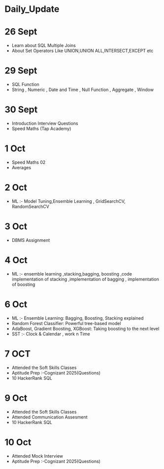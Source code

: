 # Daily_Update

# 26 Sept
* Learn about SQL Multiple Joins
* About Set Operators Like UNION,UNION ALL,INTERSECT,EXCEPT etc

# 29 Sept
* SQL Function
* String , Numeric , Date and Time , Null Function , Aggregate , Window 

# 30 Sept 
* Introduction Interview Questions
* Speed Maths (Tap Academy)

# 1 Oct
* Speed Maths 02
* Averages 

# 2 Oct 
* ML :- Model Tuning,Ensemble Learning , GridSearchCV, RandomSearchCV

# 3 Oct
* DBMS Assignment 

# 4 Oct 
* ML :-  ensemble learning ,stacking,bagging, boosting  ,code implementation of stacking
 ,implementation of bagging
, implementation of boosting

# 6 Oct 
* ML :-  Ensemble Learning: Bagging, Boosting, Stacking explained
* Random Forest Classifier: Powerful tree-based model
* AdaBoost, Gradient Boosting, XGBoost: Taking boosting to the next level
* SST :- Clock & Calendar , work n Time

 # 7 OCT
 * Attended the Soft Skills Classes
 * Aptitude Prep :-Cognizant 2025(Questions)
 * 10 HackerRank SQL
 
 #  9 Oct
 * Attended the Soft Skills Classes
 * Attended Communication Assesment
 * 10 HackerRank SQL

 # 10 Oct 
 * Attended Mock Interview
 * Aptitude Prep :-Cognizant 2025(Questions)
